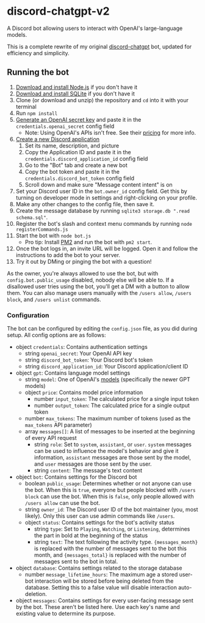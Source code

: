 # discord-chatgpt-v2
A Discord bot allowing users to interact with OpenAI's large-language models.

This is a complete rewrite of my original [discord-chatgpt](https://github.com/CyberGen49/discord-chatgpt) bot, updated for efficiency and simplicity.

## Running the bot
1. [Download and install Node.js](https://nodejs.org/en/download/) if you don't have it
1. [Download and install SQLite](https://www.sqlite.org/download.html) if you don't have it
1. Clone (or download and unzip) the repository and `cd` into it with your terminal
1. Run `npm install`
1. [Generate an OpenAI secret key](https://platform.openai.com/account/api-keys) and paste it in the `credentials.openai_secret` config field
    * Note: Using OpenAI's APIs isn't free. See their [pricing](https://openai.com/pricing) for more info.
1. [Create a new Discord application](https://discord.com/developers/applications)
    1. Set its name, description, and picture
    1. Copy the Application ID and paste it in the `credentials.discord_application_id` config field
    1. Go to the "Bot" tab and create a new bot
    1. Copy the bot token and paste it in the `credentials.discord_bot_token` config field
    1. Scroll down and make sure "Message content intent" is on
1. Set your Discord user ID in the `bot.owner_id` config field. Get this by turning on developer mode in settings and right-clicking on your profile.
1. Make any other changes to the config file, then save it.
1. Create the message database by running `sqlite3 storage.db ".read schema.sql"`.
1. Register the bot's slash and context menu commands by running `node registerCommands.js`
1. Start the bot with `node bot.js`
    * Pro tip: Install [PM2](https://pm2.keymetrics.io/docs/usage/quick-start/) and run the bot with `pm2 start`.
1. Once the bot logs in, an invite URL will be logged. Open it and follow the instructions to add the bot to your server.
1. Try it out by DMing or pinging the bot with a question!

As the owner, you're always allowed to use the bot, but with `config.bot.public_usage` disabled, nobody else will be able to. If a disallowed user tries using the bot, you'll get a DM with a button to allow them. You can also manage users manually with the `/users allow`, `/users block`, and `/users unlist` commands.

### Configuration
The bot can be configured by editing the `config.json` file, as you did during setup. All config options are as follows:

- object `credentials`: Contains authentication settings
    - string `openai_secret`: Your OpenAI API key
    - string `discord_bot_token`: Your Discord bot's token
    - string `discord_application_id`: Your Discord application/client ID
- object `gpt`: Contains language model settings
    - string `model`: One of OpenAI's [models](https://platform.openai.com/docs/models/overview) (specifically the newer GPT models)
    - object `price`: Contains model price information
        - number `input_token`: The calculated price for a single input token
        - number `output_token`: The calculated price for a single output token
    - number `max_tokens`: The maximum number of tokens (used as the `max_tokens` API parameter)
    - array `messages[]`: A list of messages to be inserted at the beginning of every API request
        - string `role`: Set to `system`, `assistant`, or `user`. `system` messages can be used to influence the model's behavior and give it information, `assistant` messages are those sent by the model, and `user` messages are those sent by the user.
        - string `content`: The message's text content
- object `bot`: Contains settings for the Discord bot
    - boolean `public_usage`: Determines whether or not anyone can use the bot. When this is `true`, everyone but people blocked with `/users block` can use the bot. When this is `false`, only people allowed with `/users allow` can use the bot.
    - string `owner_id`: The Discord user ID of the bot maintainer (you, most likely). Only this user can use admin commands like `/users`.
    - object `status`: Contains settings for the bot's activity status
        - string `type`: Set to `Playing`, `Watching`, or `Listening`, determines the part in bold at the beginning of the status
        - string `text`: The text following the activity type. `{messages_month}` is replaced with the number of messages sent to the bot this month, and `{messages_total}` is replaced with the number of messages sent to the bot in total.
- object `database`: Contains settings related to the storage database
    - number `message_lifetime_hours`: The maximum age a stored user-bot interaction will be stored before being deleted from the database. Setting this to a false value will disable interaction auto-deletion.
- object `messages`: Contains settings for every user-facing message sent by the bot. These aren't be listed here. Use each key's name and existing value to determine its purpose.